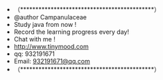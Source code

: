 * （********************************************）
* @author Campanulaceae
* Study java from now !
* Record the learning progress every day!  
* Chat with me !
* http://www.tinymood.com
* qq: 932191671
* Email: 932191671@qq.com
* （********************************************）
